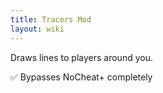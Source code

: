 ```yaml
---
title: Tracers Mod
layout: wiki
---
```

Draws lines to players around you.

:white_check_mark: Bypasses NoCheat+ completely
